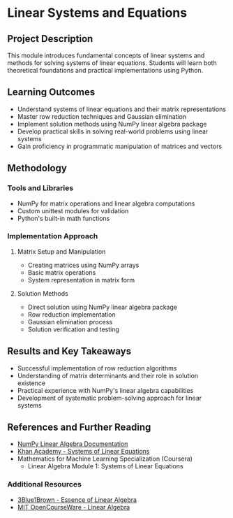 # Linear Systems and Equations

## Project Description
This module introduces fundamental concepts of linear systems and methods for solving systems of linear equations. Students will learn both theoretical foundations and practical implementations using Python.

## Learning Outcomes
- Understand systems of linear equations and their matrix representations
- Master row reduction techniques and Gaussian elimination
- Implement solution methods using NumPy linear algebra package
- Develop practical skills in solving real-world problems using linear systems
- Gain proficiency in programmatic manipulation of matrices and vectors

## Methodology
### Tools and Libraries
- NumPy for matrix operations and linear algebra computations
- Custom unittest modules for validation
- Python's built-in math functions

### Implementation Approach
1. Matrix Setup and Manipulation
   - Creating matrices using NumPy arrays
   - Basic matrix operations
   - System representation in matrix form

2. Solution Methods
   - Direct solution using NumPy linear algebra package
   - Row reduction implementation
   - Gaussian elimination process
   - Solution verification and testing

## Results and Key Takeaways
- Successful implementation of row reduction algorithms
- Understanding of matrix determinants and their role in solution existence
- Practical experience with NumPy's linear algebra capabilities
- Development of systematic problem-solving approach for linear systems

## References and Further Reading
- [NumPy Linear Algebra Documentation](https://numpy.org/doc/stable/reference/routines.linalg.html)
- [Khan Academy - Systems of Linear Equations](https://www.khanacademy.org/math/algebra/x2f8bb11595b61c86:systems-of-equations)
- Mathematics for Machine Learning Specialization (Coursera)
  - Linear Algebra Module 1: Systems of Linear Equations

### Additional Resources
- [3Blue1Brown - Essence of Linear Algebra](https://www.youtube.com/playlist?list=PLZHQObOWTQDPD3MizzM2xVFitgF8hE_ab)
- [MIT OpenCourseWare - Linear Algebra](https://ocw.mit.edu/courses/18-06-linear-algebra-spring-2010/) 